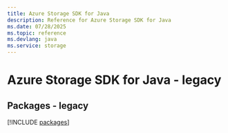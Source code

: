 ```yaml
---
title: Azure Storage SDK for Java
description: Reference for Azure Storage SDK for Java
ms.date: 07/28/2025
ms.topic: reference
ms.devlang: java
ms.service: storage
---
```

# Azure Storage SDK for Java - legacy
## Packages - legacy
[!INCLUDE [packages](storage-index.md)]
